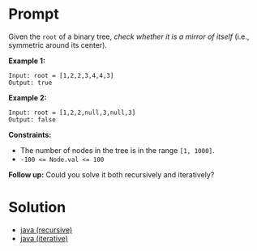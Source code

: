 # Prompt
Given the `root` of a binary tree, _check whether it is a mirror of itself_ (i.e., symmetric around its center).

**Example 1:**
```
Input: root = [1,2,2,3,4,4,3]
Output: true
```

**Example 2:**
```
Input: root = [1,2,2,null,3,null,3]
Output: false
```

**Constraints:**
* The number of nodes in the tree is in the range `[1, 1000]`.
* `-100 <= Node.val <= 100`

**Follow up:** Could you solve it both recursively and iteratively?

# Solution
* [java (recursive)](symmetric_tree_recursive.java)
* [java (iterative)](symmetric_tree_iterative.java)
